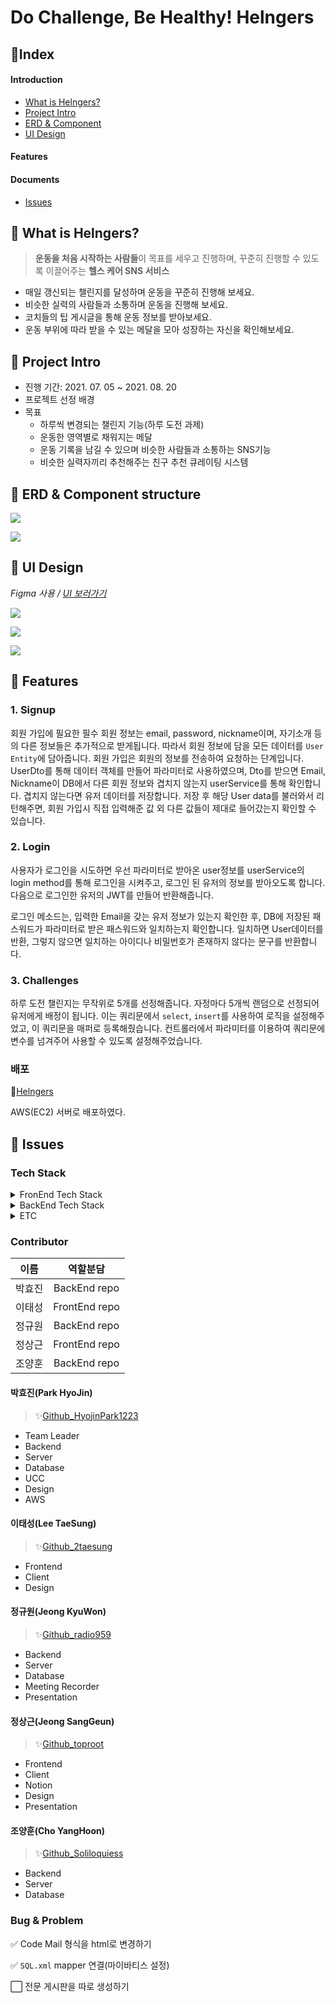 # Do Challenge, Be Healthy! Helngers 





## 🔖Index

#### Introduction

- [What is Helngers?](#🔩-What-is-Helngers?)
- [Project Intro](#🔩-Project-Intro)
- [ERD & Component](#📝-ERD-&-Component-structure)
- [UI Design](#🎨-UI-Design)

#### Features



#### Documents

- [Issues](#💬-Issues)



## 🔩 What is Helngers?

> **운동을 처음 시작하는 사람들**이 목표를 세우고 진행하며, 꾸준히 진행할 수 있도록 이끌어주는 **헬스 케어 SNS 서비스**

- 매일 갱신되는 챌린지를 달성하며 운동을 꾸준히 진행해 보세요.
- 비슷한 실력의 사람들과 소통하며 운동을 진행해 보세요.
- 코치들의 팁 게시글을 통해 운동 정보를 받아보세요.
- 운동 부위에 따라 받을 수 있는 메달을 모아 성장하는 자신을 확인해보세요.



## 🔩 Project Intro

- 진행 기간: 2021. 07. 05 ~ 2021. 08. 20
- 프로젝트 선정 배경
- 목표
  - 하루씩 변경되는 챌린지 기능(하루 도전 과제)
  - 운동한 영역별로 채워지는 메달
  - 운동 기록을 남길 수 있으며 비슷한 사람들과 소통하는 SNS기능
  - 비슷한 실력자끼리 추천해주는 친구 추천 큐레이팅 시스템





## 📝 ERD & Component structure

![](./images/README/002.png)

![](./images/README/003.png)



## 🎨 UI Design

*Figma 사용 / [UI 보러가기](https://www.figma.com/file/IHWkQyXMkvZwEM1JWKrzQ3/%EC%8B%B8%ED%94%BC-2%ED%95%99%EA%B8%B0-%EB%B6%80%ED%8A%B8%EC%BA%A0%ED%94%84?node-id=0%3A1)*

![](./images/README/005_1.png)

![](./images/README/005_2.png)

![](./images/README/005_3.png)



## 🔧 Features

### 1. Signup

회원 가입에 필요한 필수 회원 정보는 email, password, nickname이며, 자기소개 등의 다른 정보들은 추가적으로 받게됩니다. 따라서 회원 정보에 담을 모든 데이터를 `User Entity`에 담아줍니다. 회원 가입은 회원의 정보를 전송하여 요청하는 단계입니다. UserDto를 통해 데이터 객체를 만들어 파라미터로 사용하였으며, Dto를 받으면 Email, Nickname이 DB에서 다른 회원 정보와 겹치지 않는지 userService를 통해 확인합니다. 겹치지 않는다면 유저 데이터를 저장합니다. 저장 후 해당 User data를 불러와서 리턴해주면, 회원 가입시 직접 입력해준 값 외 다른 값들이 제대로 들어갔는지 확인할 수 있습니다.



### 2. Login

사용자가 로그인을 시도하면 우선 파라미터로 받아온 user정보를 userService의 login method를 통해 로그인을 시켜주고, 로그인 된 유저의 정보를 받아오도록 합니다. 다음으로 로그인한 유저의 JWT를 만들어 반환해줍니다.

로그인 메소드는, 입력한 Email을 갖는 유저 정보가 있는지 확인한 후, DB에 저장된 패스워드가 파라미터로 받은 패스워드와 일치하는지 확인합니다. 일치하면 User데이터를 반환, 그렇지 않으면 일치하는 아이디나 비밀번호가 존재하지 않다는 문구를 반환합니다.



### 3. Challenges

하루 도전 챌린지는 무작위로 5개를 선정해줍니다. 자정마다 5개씩 랜덤으로 선정되어 유저에게 배정이 됩니다. 이는 쿼리문에서 `select`, `insert`를 사용하여 로직을 설정해주었고, 이 쿼리문을 매퍼로 등록해줬습니다. 컨트롤러에서 파라미터를 이용하여 쿼리문에 변수를 넘겨주어 사용할 수 있도록 설정해주었습니다.



### 배포

📌[Helngers](i5c206.p.ssafy.io)

AWS(EC2) 서버로 배포하였다.



## 💬 Issues

### Tech Stack

<details>
    <summary>FronEnd Tech Stack</summary>
    <ul>
        <li>Vue: </li>
        <li>Vue / CLI: </li>
        <li>Vuex: </li>
        <li>npm: </li>
        <li>axios: </li>
    </ul>
</details>
<details>
    <summary>BackEnd Tech Stack</summary>
    <ul>
        <li>Swagger</li>
        <li>Spring Boot</li>
        <li>JavaMailSender</li>
        <li>MySQL</li>
        <li>NGINX</li>
        <li>E2C</li>
    </ul>
</details>
<details>
    <summary>ETC</summary>
    <ul>
        <li>Json Web Token</li>
        <li>Github</li>
        <li>GitLab</li>
        <li>Jira</li>
        <li>Webex</li>
        <li>Discord</li>
    </ul>
</details>



### Contributor

|  이름  |   역할분담    |
| :----: | :-----------: |
| 박효진 | BackEnd repo  |
| 이태성 | FrontEnd repo |
| 정규원 | BackEnd repo  |
| 정상근 | FrontEnd repo |
| 조양훈 | BackEnd repo  |



#### 박효진(Park HyoJin)

> ✨[Github_HyojinPark1223](https://github.com/HyojinPark1223)

- Team Leader
- Backend
- Server
- Database
- UCC
- Design
- AWS



#### 이태성(Lee TaeSung)

> ✨[Github_2taesung](https://github.com/2taesung)

- Frontend
- Client
- Design



#### 정규원(Jeong KyuWon)

> ✨[Github_radio959](https://github.com/radio959)

- Backend
- Server
- Database
- Meeting Recorder
- Presentation



#### 정상근(Jeong SangGeun)

> ✨[Github_toproot](https://github.com/toproot)

- Frontend
- Client
- Notion
- Design
- Presentation



#### 조양훈(Cho YangHoon)

> ✨[Github_Soliloquiess](https://github.com/Soliloquiess)

- Backend
- Server
- Database





### Bug & Problem

✅ Code Mail 형식을 html로 변경하기

✅ `SQL.xml` mapper 연결(마이바티스 설정)

⬜ 전문 게시판을 따로 생성하기
